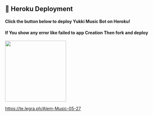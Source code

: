 ## 🚀 Heroku Deployment

<h4>Click the button below to deploy Yukki Music Bot on Heroku!</h4>    
<h4>If You show any error like failed to app Creation Then fork and deploy </h4>
<a href="https://dashboard.heroku.com/new?template=https://https://github.com/AdanaliMuhendis/AlemMusic"><img src="https://img.shields.io/badge/Deploy%20To%20Heroku-red?style=for-the-badge&logo=heroku" width="200""/></a>

https://te.legra.ph/Alem-Music-05-27
